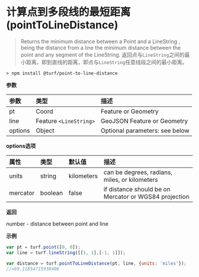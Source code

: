 # 计算点到多段线的最短距离(pointToLineDistance)

> Returns the minimum distance between a Point and a LineString , being the distance from a line the minimum distance between the point and any segment of the LineString.
> 返回点与`LineString`之间的最小距离，即到直线的距离，即点与`LineString`任意线段之间的最小距离。

```text
> npm install @turf/point-to-line-distance
```

**参数**

| 参数    | 类型                   | 描述                           |
| :------ | :--------------------- | :----------------------------- |
| pt      | Coord                  | Feature or Geometry            |
| line    | Feature `<LineString>` | GeoJSON Feature or Geometry    |
| options | Object                 | Optional parameters: see below |

**options选项**

| 属性     | 类型    | 默认值     | 描述                                                  |
| :------- | :------ | :--------- | :---------------------------------------------------- |
| units    | string  | kilometers | can be degrees, radians, miles, or kilometers         |
| mercator | boolean | false      | if distance should be on Mercator or WGS84 projection |

**返回**

number - distance between point and line

**示例**

```js
var pt = turf.point([0, 0]);
var line = turf.lineString([[1, 1],[-1, 1]]);

var distance = turf.pointToLineDistance(pt, line, {units: 'miles'});
//=69.11854715938406
```

